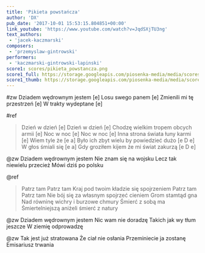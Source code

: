 ```yaml
---
title: 'Pikieta powstańcza'
author: 'DX'
pub_date: '2017-10-01 15:53:15.804851+00:00'
link_youtube: 'https://www.youtube.com/watch?v=JqdSXjTU3ng'
text_authors:
 - 'jacek-kaczmarski'
composers:
 - 'przemyslaw-gintrowski'
performers:
 - 'kaczmarski-gintrowski-lapinski'
score1: scores/pikieta_powstancza.png
score1_full: https://storage.googleapis.com/piosenka-media/media/scores/pikieta_powstancza.png
score1_thumb: https://storage.googleapis.com/piosenka-media/media/scores/pikieta_powstancza.png.180x0_q85_upscale.png
---
```


#zw
Dziadem wędrownym jestem [e]
Losu swego panem [e]
Zmienili mi tę przestrzeń [e]
W trakty wydeptane [e]

#ref
>Dzień w dzień [e]
>Dzień w dzień [e]
>Chodzę wielkim tropem obcych armii [e]
>Noc w noc [e]
>Noc w noc [e]
>Inna strona świata łuny karmi [e]
>Wiem tyle że [e a]
>Było ich zbyt wielu by powiedzieć dużo [e D e]
>W głos śmiali się [e a]
>Gdy groziłem kijem że mi świat zakurzą [e D e]

@zw
Dziadem wędrownym jestem
Nie znam się na wojsku
Lecz tak niewielu przecież
Mówi dziś po polsku

@ref
>Patrz tam
>Patrz tam
>Kraj pod twoim kładzie się spojrzeniem
>Patrz tam
>Patrz tam
>Nie bój się za własnym spojrzeć cieniem
>Grom stamtąd gna
>Nad równinę wichry i burzowe chmury
>Śmierć z sobą ma
>Śmiertelniejszą aniżeli śmierć z natury

@zw
Dziadem wędrownym jestem
Nic wam nie doradzę
Takich jak wy tłum jeszcze
W ziemię odprowadzę

@zw
Tak jest już stratowana
Że ciał nie osłania
Przeminiecie ja zostanę
Emisariusz trwania